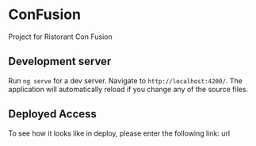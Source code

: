 # ConFusion

Project for Ristorant Con Fusion

## Development server

Run `ng serve` for a dev server. Navigate to `http://localhost:4200/`. The application will automatically reload if you change any of the source files.

## Deployed Access

To see how it looks like in deploy, please enter the following link: url